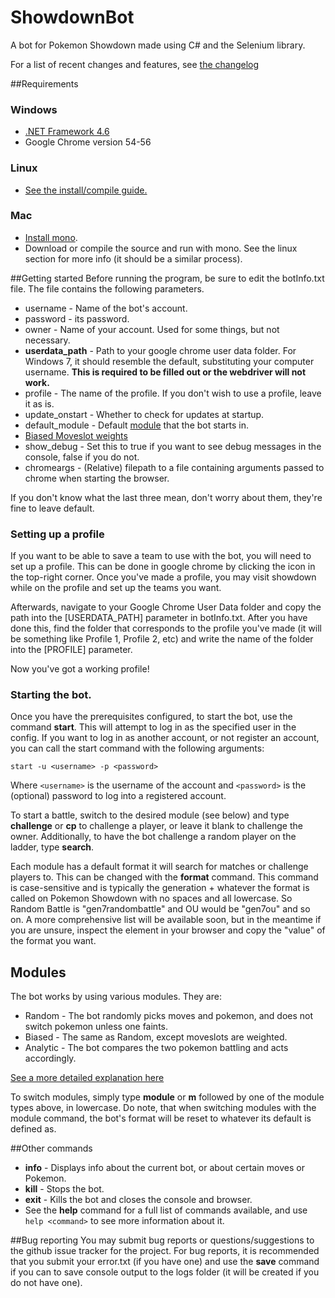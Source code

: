 # ShowdownBot
A bot for Pokemon Showdown made using C# and the Selenium library.

For a list of recent changes and features, see [the changelog](ShowdownBot/changelog.md)

##Requirements
### Windows
  * [.NET Framework 4.6](https://www.microsoft.com/en-us/download/details.aspx?id=48130)
  * Google Chrome version 54-56

### Linux
 * [See the install/compile guide.](https://github.com/Deviach/ShowdownBot/wiki/Linux-Compilation-and-Install)

### Mac
 * [Install mono](http://www.mono-project.com/docs/getting-started/install/mac/).
 * Download or compile the source and run with mono. See the linux section for more info (it should be a similar process).

##Getting started
Before running the program, be sure to edit the botInfo.txt file. The file contains the following parameters.

* username - Name of the bot's account.
* password - its password.
* owner - Name of your account. Used for some things, but not necessary.
* **userdata_path** - Path to your google chrome user data folder. For Windows 7, it should resemble the default, substituting your computer username. **This is required to be filled out or the webdriver will not work.**
* profile - The name of the profile. If you don't wish to use a profile, leave it as is.
* update_onstart - Whether to check for updates at startup.
* default_module - Default [module](https://github.com/Deviach/ShowdownBot/wiki/Modules) that the bot starts in.
* [Biased Moveslot weights](https://github.com/Deviach/ShowdownBot/wiki/Modules#biased)
* show_debug - Set this to true if you want to see debug messages in the console, false if you do not.
* chromeargs - (Relative) filepath to a file containing arguments passed to chrome when starting the browser.

If you don't know what the last three mean, don't worry about them, they're fine to leave default.


### Setting up a profile

If you want to be able to save a team to use with the bot, you will need to set up a profile. This can be done in google chrome by clicking the icon in the top-right corner. Once you've made a profile, you may visit showdown while on the profile and set up the teams you want.

Afterwards, navigate to your Google Chrome User Data folder and copy the path into the [USERDATA_PATH] parameter in botInfo.txt. After you have done this, find the folder that corresponds to the profile you've made (it will be something like Profile 1, Profile 2, etc) and write the name of the folder into the [PROFILE] parameter. 

Now you've got a working profile!

### Starting the bot.

Once you have the prerequisites configured, to start the bot, use the command **start**. This will attempt to log in as the specified user in the config.
If you want to log in as another account, or not register an account, you can call the start command with the following arguments:

``start -u <username> -p <password>``

Where ``<username>`` is the username of the account and ``<password>`` is the (optional) password to log into a registered account.

To start a battle, switch to the desired module (see below) and type **challenge** or **cp** to challenge a player, or leave it blank to challenge the owner. 
Additionally, to have the bot challenge a random player on the ladder, type **search**.

Each module has a default format it will search for matches or challenge players to. This can be changed with the **format** command. This command is case-sensitive and is typically the generation + whatever the format is called on Pokemon Showdown with no spaces and all lowercase. So Random Battle is "gen7randombattle" and OU would be "gen7ou" and so on. A more comprehensive list will be available soon, but in the meantime if you are unsure, inspect the element in your browser and copy the "value" of the format you want.


## Modules

The bot works by using various modules. They are:

  * Random - The bot randomly picks moves and pokemon, and does not switch pokemon unless one faints.
  * Biased - The same as Random, except moveslots are weighted.
  * Analytic - The bot compares the two pokemon battling and acts accordingly.

[See a more detailed explanation here](https://github.com/Deviach/ShowdownBot/wiki/Modules)

To switch modules, simply type **module** or **m** followed by one of the module types above, in lowercase.
Do note, that when switching modules with the module command, the bot's format will be reset to whatever its default is defined as.


##Other commands
* **info** - Displays info about the current bot, or about certain moves or Pokemon.
* **kill** - Stops the bot.
* **exit** - Kills the bot and closes the console and browser.
* See the **help** command for a full list of commands available, and use ``help <command>`` to see more information about it.

##Bug reporting
You may submit bug reports or questions/suggestions to the github issue tracker for the project. For bug reports, it is recommended that you submit your error.txt (if you have one) and use the **save** command if you can to save console output to the logs folder (it will be created if you do not have one).
